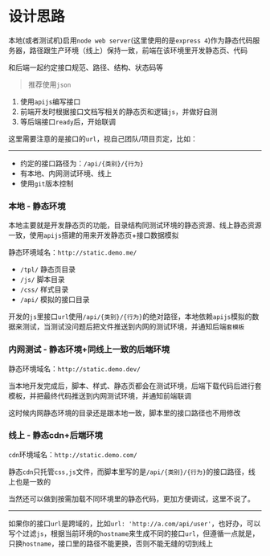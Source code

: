 # 设计思路

本地(或者测试机)启用`node web server`(这里使用的是`express 4`)作为静态代码服务器，路径跟生产环境（线上）保持一致，前端在该环境里开发静态页、代码

和后端一起约定接口规范、路径、结构、状态码等

> 推荐使用`json`

1. 使用`apijs`编写接口
1. 前端开发时根据接口文档写相关的静态页和逻辑`js`，并做好自测
1. 等后端接口`ready`后，开始联调

这里需要注意的是接口的`url`，视自己团队/项目页定，比如：

---

* 约定的接口路径为：`/api/{类别}/{行为}`
* 有本地、内网测试环境、线上
* 使用`git`版本控制


### 本地 - 静态环境

本地主要就是开发静态页的功能，目录结构同测试环境的静态资源、线上静态资源一致，使用`apijs`搭建的用来开发静态页+接口数据模拟

静态环境域名：`http://static.demo.me/`

* `/tpl/` 静态页目录
* `/js/` 脚本目录
* `/css/` 样式目录
* `/api/` 模拟的接口目录

开发的`js`里接口`url`使用`/api/{类别}/{行为}`的绝对路径，本地依赖`apijs`模拟的数据来测试，当测试没问题后把文件推送到内网的测试环境，并通知后端`套模板`

### 内网测试 - 静态环境+同线上一致的后端环境

静态环境域名：`http://static.demo.dev/`

当本地开发完成后，脚本、样式、静态页都会在测试环境，后端下载代码后进行套模板，并把最终代码推送到内网测试环境，并通知前端联调

这时候内网静态环境的目录还是跟本地一致，脚本里的接口路径也不用修改

### 线上 - 静态cdn+后端环境

`cdn`环境域名：`http://static.demo.com/`

静态`cdn`只托管`css,js`文件，而脚本里写的是`/api/{类别}/{行为}`的接口路径，线上也是一致的

当然还可以做到按需加载不同环境里的静态代码，更加方便调试，这里不说了。

---

如果你的接口`url`是跨域的，比如`url: 'http://a.com/api/user'`，也好办，可以写个过滤`js`，根据当前环境的`hostname`来生成不同的接口`url`，但遵循一点就是，只换`hostname`，接口里的路径不能更换，否则不能无缝的切到线上
